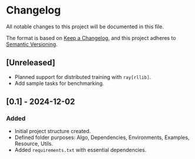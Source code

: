 # Changelog

All notable changes to this project will be documented in this file.

The format is based on [Keep a Changelog](https://keepachangelog.com/en/1.0.0/),
and this project adheres to [Semantic Versioning](https://semver.org/spec/v2.0.0.html).

## [Unreleased]
- Planned support for distributed training with `ray[rllib]`.
- Add sample tasks for benchmarking.

## [0.1] - 2024-12-02
### Added
- Initial project structure created.
- Defined folder purposes: Algo, Dependencies, Environments, Examples, Resource, Utils.
- Added `requirements.txt` with essential dependencies.
